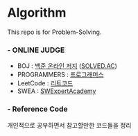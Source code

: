 # Algorithm
This repo is for Problem-Solving.



### - ONLINE JUDGE
* BOJ : [백준 온라인 저지](https://www.acmicpc.net/user/zerowest1001) ([SOLVED.AC](https://solved.ac/profile/zerowest1001))
* PROGRAMMERS : [프로그래머스](https://programmers.co.kr/learn/challenges)
* LeetCode : [리트코드](https://leetcode.com/problemset/all/)
* SWEA : [SWExpertAcademy](https://swexpertacademy.com)


### - Reference Code
개인적으로 공부하면서 참고할만한 코드들을 정리
